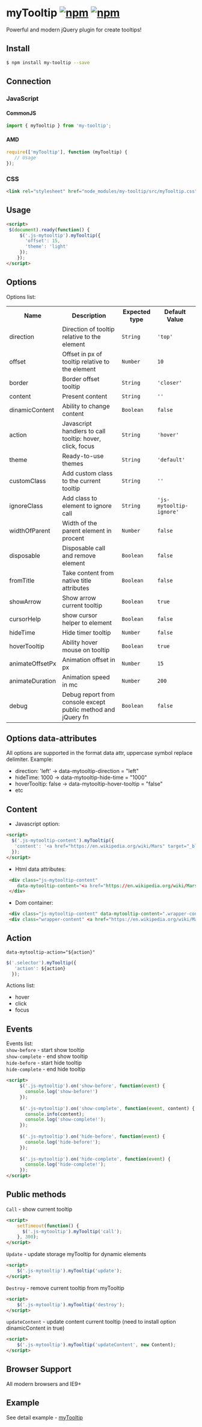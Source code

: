 myTooltip
[![npm](https://img.shields.io/npm/dt/my-tooltip.svg)](https://www.npmjs.com/package/my-tooltip)
[![npm](https://img.shields.io/npm/v/my-tooltip.svg)](https://www.npmjs.com/package/my-tooltip)
===============
Powerful and modern jQuery plugin for create tooltips!

## Install
```bash
$ npm install my-tooltip --save
```

## Connection
### JavaScript
#### CommonJS
```js
import { myTooltip } from 'my-tooltip';
```
#### AMD
```js
require(['myTooltip'], function (myTooltip) {
   // Usage
});
```
### CSS
```html
<link rel="stylesheet" href="node_modules/my-tooltip/src/myTooltip.css">
```

## Usage
```html
<script>
 $(document).ready(function() {
     $('.js-mytooltip').myTooltip({
       'offset': 15,
       'theme': 'light'
     });
    });
</script>
```

## Options
Options list:
<table>
    <tr>
      <th>Name</th>
      <th>Description</th>
      <th>Expected type</th>
      <th>Default Value</th>
    </tr>
    <tr>
      <td>direction</td>
      <td>Direction of tooltip relative to the element</td>
      <td><code>String</code></td>
      <td><code>'top'</code></td>
    </tr>
    <tr>
      <td>offset</td>
      <td>Offset in px of tooltip relative to the element</td>
      <td><code>Number</code></td>
      <td><code>10</code></td>
    </tr>
     <tr>
       <td>border</td>
       <td>Border offset tooltip</td>
       <td><code>String</code></td>
       <td><code>'closer'</code></td>
     </tr>
    <tr>
      <td>content</td>
      <td>Present content</td>
      <td><code>String</code></td>
      <td><code>''</code></td>
    </tr>
    <tr>
      <td>dinamicContent</td>
      <td>Ability to change content</td>
      <td><code>Boolean</code></td>
      <td><code>false</code></td>
    </tr>
    <tr>
      <td>action</td>
      <td>Javascript handlers to call tooltip: hover, click, focus </td>
      <td><code>String</code></td>
      <td><code>'hover'</code></td>
    </tr>
    <tr>
      <td>theme</td>
      <td>Ready-to-use themes</td>
      <td><code>String</code></td>
      <td><code>'default'</code></td>
    </tr>
    <tr>
      <td>customClass</td>
      <td>Add custom class to the current tooltip</td>
      <td><code>String</code></td>
      <td><code>''</code></td>
    </tr>
    <tr>
      <td>ignoreClass</td>
      <td>Add class to element to ignore call</td>
      <td><code>String</code></td>
      <td><code>'js-mytooltip-ignore'</code></td>
    </tr>    
    <tr>
      <td>widthOfParent</td>
      <td>Width of the parent element in procent</td>
      <td><code>Number</code></td>
      <td><code>false</code></td>
    </tr>
    <tr>
      <td>disposable</td>
      <td>Disposable call and remove element</td>
      <td><code>Boolean</code></td>
      <td><code>false</code></td>
    </tr>
    <tr>
      <td>fromTitle</td>
      <td>Take content from native title attributes</td>
      <td><code>Boolean</code></td>
      <td><code>false</code></td>
    </tr>  
    <tr>
      <td>showArrow</td>
      <td>Show arrow current tooltip</td>
      <td><code>Boolean</code></td>
      <td><code>true</code></td>
    </tr>    
    <tr>
      <td>cursorHelp</td>
      <td>show cursor helper to element</td>
      <td><code>Boolean</code></td>
      <td><code>false</code></td>
    </tr>    
    <tr>
      <td>hideTime</td>
      <td>Hide timer tooltip</td>
      <td><code>Number</code></td>
      <td><code>false</code></td>
    </tr>    
    <tr>
      <td>hoverTooltip</td>
      <td>Ability hover mouse on tooltip</td>
      <td><code>Boolean</code></td>
      <td><code>true</code></td>
    </tr>    
    <tr>
      <td>animateOffsetPx</td>
      <td>Animation offset in px</td>
      <td><code>Number</code></td>
      <td><code>15</code></td>
    </tr>    
    <tr>
      <td>animateDuration</td>
      <td>Animation speed in mc</td>
      <td><code>Number</code></td>
      <td><code>200</code></td>
    </tr>
    <tr>
      <td>debug</td>
      <td>Debug report from console except public method and jQuery fn</td>
      <td><code>Boolean</code></td>
      <td><code>false</code></td>
    </tr> 
</table>


## Options data-attributes
All options are supported in the format data attr, uppercase symbol replace delimiter.
Example:
- direction: 'left' -> data-mytooltip-direction = "left"
- hideTime: 1000 -> data-mytooltip-hide-time = "1000"
- hoverTooltip: false -> data-mytooltip-hover-tooltip = "false"
- etc


## Content
- Javascript option:
```html
<script>
  $('.js-mytooltip-content').myTooltip({
   'content': '<a href="https://en.wikipedia.org/wiki/Mars" target="_blank">read more</a>'
  });
</script>
```

- Html data attributes:
```html
 <div class="js-mytooltip-content"
    data-mytooltip-content="<a href="https://en.wikipedia.org/wiki/Mars" target="_blank">read more</a>
 </div>
```
- Dom container:
```html
 <div class="js-mytooltip-content" data-mytooltip-content=".wrapper-content"></div>
 <div class="wrapper-content" <a href="https://en.wikipedia.org/wiki/Mars" target="_blank">read more</a></div>
```


## Action
`data-mytooltip-action="${action}"` <br>
```js
$('.selector').myTooltip({
   'action': ${action}
  });
```
Actions list:
- hover
- click
- focus


## Events
Events list:<br>
<code>show-before</code> - start show tooltip<br>
<code>show-complete</code> - end show tooltip<br>
<code>hide-before</code> - start hide tooltip<br>
<code>hide-complete</code> - end hide tooltip
```html
<script>
     $('.js-mytooltip').on('show-before', function(event) {
       console.log('show-before!')
     });
   
     $('.js-mytooltip').on('show-complete', function(event, content) {
       console.info(content);
       console.log('show-complete!');
     });
   
     $('.js-mytooltip').on('hide-before', function(event) {
       console.log('hide-before!');
     });
   
     $('.js-mytooltip').on('hide-complete', function(event) {
       console.log('hide-complete!');
     });
</script>
```

## Public methods
<code>Call</code> - show current tooltip
```html
<script>
    setTimeout(function() {
      $('.js-mytooltip').myTooltip('call');
    }, 300);
</script>
```
<code>Update</code> - update storage myTooltip for dynamic elements
```html
<script>
    $('.js-mytooltip').myTooltip('update');
</script>
```
<code>Destroy</code> - remove current tooltip from myTooltip
```html
<script>
    $('.js-mytooltip').myTooltip('destroy');
</script>
```
<code>updateContent</code> - update content current tooltip (need to install option dinamicContent in true)
```html
<script>
    $('.js-mytooltip').myTooltip('updateContent', new Content);
</script>
```

## Browser Support
All modern browsers and IE9+

## Example
See detail example - <a href="http://m-ulyanov.github.io/mytooltip/">myTooltip</a>
